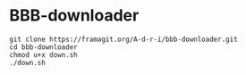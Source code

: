 # BBB-downloader

```{bash}
git clone https://framagit.org/A-d-r-i/bbb-downloader.git
cd bbb-downloader
chmod u+x down.sh 
./down.sh
```